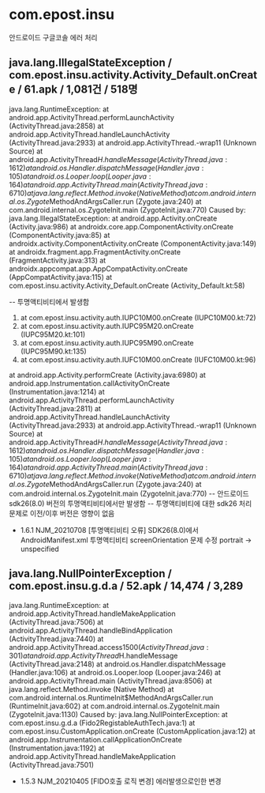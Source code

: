 # com.epost.insu
안드로이드 구글코솔 에러 처리


## java.lang.IllegalStateException / com.epost.insu.activity.Activity_Default.onCreate / 61.apk / 1,081건 / 518명
java.lang.RuntimeException:
  at android.app.ActivityThread.performLaunchActivity (ActivityThread.java:2858)
  at android.app.ActivityThread.handleLaunchActivity (ActivityThread.java:2933)
  at android.app.ActivityThread.-wrap11 (Unknown Source)
  at android.app.ActivityThread$H.handleMessage (ActivityThread.java:1612)
  at android.os.Handler.dispatchMessage (Handler.java:105)
  at android.os.Looper.loop (Looper.java:164)
  at android.app.ActivityThread.main (ActivityThread.java:6710)
  at java.lang.reflect.Method.invoke (Native Method)
  at com.android.internal.os.Zygote$MethodAndArgsCaller.run (Zygote.java:240)
  at com.android.internal.os.ZygoteInit.main (ZygoteInit.java:770)
Caused by: java.lang.IllegalStateException:
  at android.app.Activity.onCreate (Activity.java:986)
  at androidx.core.app.ComponentActivity.onCreate (ComponentActivity.java:85)
  at androidx.activity.ComponentActivity.onCreate (ComponentActivity.java:149)
  at androidx.fragment.app.FragmentActivity.onCreate (FragmentActivity.java:313)
  at androidx.appcompat.app.AppCompatActivity.onCreate (AppCompatActivity.java:115)
  at com.epost.insu.activity.Activity_Default.onCreate (Activity_Default.kt:58)

  -- 투명액티비티에서 발생함
  1. at com.epost.insu.activity.auth.IUPC10M00.onCreate (IUPC10M00.kt:72)
  2. at com.epost.insu.activity.auth.IUPC95M20.onCreate (IUPC95M20.kt:101)
  3. at com.epost.insu.activity.auth.IUPC95M90.onCreate (IUPC95M90.kt:135)
  4. at com.epost.insu.activity.auth.IUFC10M00.onCreate (IUFC10M00.kt:96)

  at android.app.Activity.performCreate (Activity.java:6980)
  at android.app.Instrumentation.callActivityOnCreate (Instrumentation.java:1214)
  at android.app.ActivityThread.performLaunchActivity (ActivityThread.java:2811)
  at android.app.ActivityThread.handleLaunchActivity (ActivityThread.java:2933)
  at android.app.ActivityThread.-wrap11 (Unknown Source)
  at android.app.ActivityThread$H.handleMessage (ActivityThread.java:1612)
  at android.os.Handler.dispatchMessage (Handler.java:105)
  at android.os.Looper.loop (Looper.java:164)
  at android.app.ActivityThread.main (ActivityThread.java:6710)
  at java.lang.reflect.Method.invoke (Native Method)
  at com.android.internal.os.Zygote$MethodAndArgsCaller.run (Zygote.java:240)
  at com.android.internal.os.ZygoteInit.main (ZygoteInit.java:770)
    -- 안드로이드 sdk26(8.0) 버전의 투명액티비티에서만 발생함
    -- 투명액티비티에 대한 sdk26 처리 문제로 이전/이후 버전은 영향이 없음
 * 1.6.1    NJM_20210708    [투명액티비티 오류] SDK26(8.0)에서 AndroidManifest.xml 투명액티비티 screenOrientation 문제 수정 portrait -> unspecified


## java.lang.NullPointerException  / com.epost.insu.g.d.a / 52.apk / 14,474 / 3,289
java.lang.RuntimeException:
  at android.app.ActivityThread.handleMakeApplication (ActivityThread.java:7506)
  at android.app.ActivityThread.handleBindApplication (ActivityThread.java:7440)
  at android.app.ActivityThread.access$1500 (ActivityThread.java:301)
  at android.app.ActivityThread$H.handleMessage (ActivityThread.java:2148)
  at android.os.Handler.dispatchMessage (Handler.java:106)
  at android.os.Looper.loop (Looper.java:246)
  at android.app.ActivityThread.main (ActivityThread.java:8506)
  at java.lang.reflect.Method.invoke (Native Method)
  at com.android.internal.os.RuntimeInit$MethodAndArgsCaller.run (RuntimeInit.java:602)
  at com.android.internal.os.ZygoteInit.main (ZygoteInit.java:1130)
Caused by: java.lang.NullPointerException:
  at com.epost.insu.g.d.a (Fido2RegistableAuthTech.java:1)
  at com.epost.insu.CustomApplication.onCreate (CustomApplication.java:12)
  at android.app.Instrumentation.callApplicationOnCreate (Instrumentation.java:1192)
  at android.app.ActivityThread.handleMakeApplication (ActivityThread.java:7501)
 * 1.5.3    NJM_20210405    [FIDO호출 로직 변경] 에러발생으로인한 변경